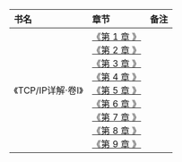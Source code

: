 
|书名|章节|备注|
|:---|:--|:---:
《TCP/IP详解·卷I》|[《第 1 章 》]()<br>[《第 2 章 》]()<br>[《第 3 章 》]()<br>[《第 4 章 》]()<br>[《第 5 章 》]()<br>[《第 6 章 》]()<br>[《第 7 章 》]()<br>[《第 8 章 》]()<br>[《第 9 章 》]()<br>|
